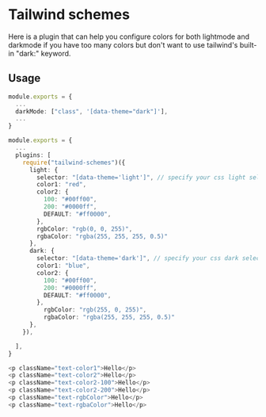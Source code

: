 # Tailwind schemes
Here is a plugin that can help you configure colors for both lightmode and darkmode if you have too many colors but don't want to use tailwind's built-in "dark:" keyword.

## Usage

```ts
module.exports = {
  ...
  darkMode: ["class", '[data-theme="dark"]'],
  ...
}
```

```ts
module.exports = {
  ...
  plugins: [
    require("tailwind-schemes")({
      light: {
        selector: "[data-theme='light']", // specify your css light selector
        color1: "red",
        color2: {
          100: "#00ff00",
          200: "#0000ff",
          DEFAULT: "#ff0000",
        },
        rgbColor: "rgb(0, 0, 255)",
        rgbaColor: "rgba(255, 255, 255, 0.5)"
      },
      dark: {
        selector: "[data-theme='dark']", // specify your css dark selector
        color1: "blue",
        color2: {
          100: "#00ff00",
          200: "#0000ff",
          DEFAULT: "#ff0000",
        },
          rgbColor: "rgb(255, 0, 255)",
          rgbaColor: "rgba(255, 255, 255, 0.5)"
      },
    }),

  ],
}
```

```ts 
<p className="text-color1">Hello</p>
<p className="text-color2">Hello</p>
<p className="text-color2-100">Hello</p>
<p className="text-color2-200">Hello</p>
<p className="text-rgbColor">Hello</p>
<p className="text-rgbaColor">Hello</p>

```